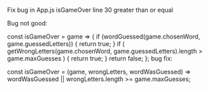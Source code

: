 Fix bug in App.js isGameOver line 30 greater than or equal

Bug not good:

const isGameOver = game => {
  if (wordGuessed(game.chosenWord, game.guessedLetters)) {
    return true;
  }
  if (
    getWrongLetters(game.chosenWord, game.guessedLetters).length >
    game.maxGuesses
  ) {
    return true;
  }
  return false;
};
bug fix: 

const isGameOver = (game, wrongLetters, wordWasGuessed) =>
  wordWasGuessed || wrongLetters.length >= game.maxGuesses;
